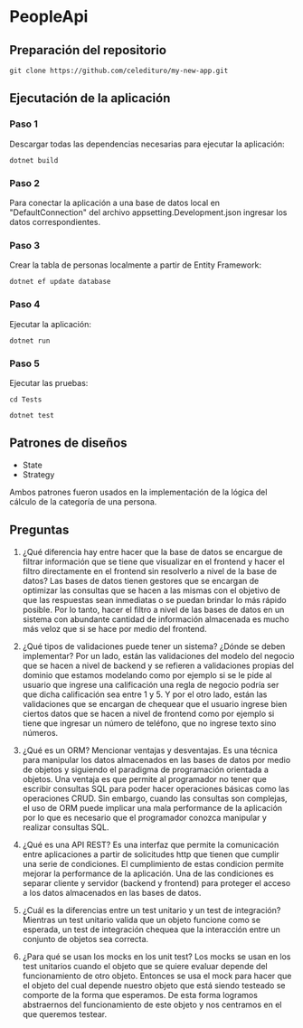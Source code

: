 # PeopleApi

## Preparación del repositorio
```
git clone https://github.com/celedituro/my-new-app.git
```

## Ejecutación de la aplicación
### Paso 1 ### 
Descargar todas las dependencias necesarias para ejecutar la aplicación:
```
dotnet build
```

### Paso 2 ### 
Para conectar la aplicación a una base de datos local en "DefaultConnection" del archivo appsetting.Development.json ingresar los datos correspondientes.

### Paso 3 ### 
Crear la tabla de personas localmente a partir de Entity Framework:
```
dotnet ef update database
```

### Paso 4 ### 
Ejecutar la aplicación:
```
dotnet run
```

### Paso 5 ### 
Ejecutar las pruebas:
```
cd Tests
```
```
dotnet test
```
## Patrones de diseños
- State
- Strategy

Ambos patrones fueron usados en la implementación de la lógica del cálculo de la categoría de una persona.

## Preguntas
1. ¿Qué diferencia hay entre hacer que la base de datos se encargue de filtrar información que se tiene que visualizar en el frontend y hacer el filtro directamente en el frontend sin resolverlo a nivel de la base de datos? Las bases de datos tienen gestores que se encargan de optimizar las consultas que se hacen a las mismas con el objetivo de que las respuestas sean inmediatas o se puedan brindar lo más rápido posible. Por lo tanto, hacer el filtro a nivel de las bases de datos en un sistema con abundante cantidad de información almacenada es mucho más veloz que si se hace por medio del frontend.

2. ¿Qué tipos de validaciones puede tener un sistema? ¿Dónde se deben implementar? Por un lado, están las validaciones del modelo del negocio que se hacen a nivel de backend y se refieren a validaciones propias del dominio que estamos modelando como por ejemplo si se le pide al usuario que ingrese una calificación una regla de negocio podría ser que dicha calificación sea entre 1 y 5. Y por el otro lado, están las validaciones que se encargan de chequear que el usuario ingrese bien ciertos datos que se hacen a nivel de frontend como por ejemplo si tiene que ingresar un número de teléfono, que no ingrese texto sino números.

3. ¿Qué es un ORM? Mencionar ventajas y desventajas. Es una técnica para manipular los datos almacenados en las bases de datos por medio de objetos y siguiendo el paradigma de programación orientada a objetos. Una ventaja es que permite al programador no tener que escribir consultas SQL para poder hacer operaciones básicas como las operaciones CRUD. Sin embargo, cuando las consultas son complejas, el uso de ORM puede implicar una mala performance de la aplicación por lo que es necesario que el programador conozca manipular y realizar consultas SQL.
   
4. ¿Qué es una API REST? Es una interfaz que permite la comunicación entre aplicaciones a partir de solicitudes http que tienen que cumplir una serie de condiciones. El cumplimiento de estas condicion permite mejorar la performance de la aplicación. Una de las condiciones es  separar cliente y servidor (backend y frontend) para proteger el acceso a los datos almacenados en las bases de datos.

5. ¿Cuál es la diferencias entre un test unitario y un test de integración? Mientras un test unitario valida que un objeto funcione como se esperada, un test de integración chequea que la interacción entre un conjunto de objetos sea correcta.

6. ¿Para qué se usan los mocks en los unit test? Los mocks se usan en los test unitarios cuando el objeto que se quiere evaluar depende del funcionamiento de otro objeto. Entonces se usa el mock para hacer que el objeto del cual depende nuestro objeto que está siendo testeado se comporte de la forma que esperamos. De esta forma logramos abstraernos del funcionamiento de este objeto y nos centramos en el que queremos testear.
